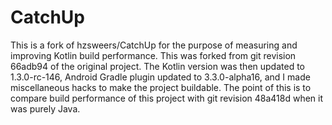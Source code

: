 CatchUp
=======

This is a fork of hzsweers/CatchUp for the purpose of measuring and improving Kotlin build performance. This was forked from git revision 66adb94 of the original project. The Kotlin version was then updated to 1.3.0-rc-146, Android Gradle plugin updated to 3.3.0-alpha16, and I made miscellaneous hacks to make the project buildable. The point of this is to compare build performance of this project with git revision 48a418d when it was purely Java.
